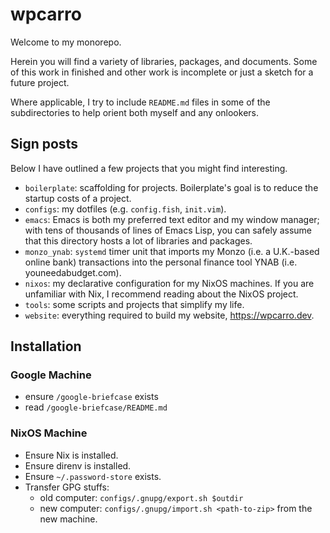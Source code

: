 # wpcarro

Welcome to my monorepo.

Herein you will find a variety of libraries, packages, and documents. Some of
this work in finished and other work is incomplete or just a sketch for a
future project.

Where applicable, I try to include `README.md` files in some of the
subdirectories to help orient both myself and any onlookers.

## Sign posts

Below I have outlined a few projects that you might find interesting.

- `boilerplate`: scaffolding for projects. Boilerplate's goal is to reduce the
  startup costs of a project.
- `configs`: my dotfiles (e.g. `config.fish`, `init.vim`).
- `emacs`: Emacs is both my preferred text editor and my window manager; with
  tens of thousands of lines of Emacs Lisp, you can safely assume that this
  directory hosts a lot of libraries and packages.
- `monzo_ynab`: `systemd` timer unit that imports my Monzo (i.e. a U.K.-based
  online bank) transactions into the personal finance tool YNAB (i.e.
  youneedabudget.com).
- `nixos`: my declarative configuration for my NixOS machines. If you are
  unfamiliar with Nix, I recommend reading about the NixOS project.
- `tools`: some scripts and projects that simplify my life.
- `website`: everything required to build my website, https://wpcarro.dev.

## Installation

### Google Machine

- ensure `/google-briefcase` exists
- read `/google-briefcase/README.md`

### NixOS Machine

- Ensure Nix is installed.
- Ensure direnv is installed.
- Ensure `~/.password-store` exists.
- Transfer GPG stuffs:
  - old computer: `configs/.gnupg/export.sh $outdir`
  - new computer: `configs/.gnupg/import.sh <path-to-zip>`
  from the new machine.
